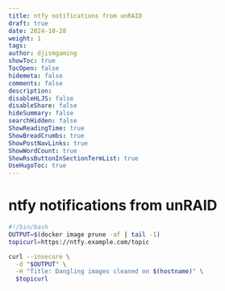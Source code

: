 ```yaml
---
title: ntfy notifications from unRAID
draft: true
date: 2024-10-28
weight: 1
tags: 
author: djismgaming
showToc: true
TocOpen: false
hidemeta: false
comments: false
description: 
disableHLJS: false
disableShare: false
hideSummary: false
searchHidden: false
ShowReadingTime: true
ShowBreadCrumbs: true
ShowPostNavLinks: true
ShowWordCount: true
ShowRssButtonInSectionTermList: true
UseHugoToc: true
---
```





# ntfy notifications from unRAID

``` bash
#!/bin/bash
OUTPUT=$(docker image prune -af | tail -1)
topicurl=https://ntfy.example.com/topic

curl --insecure \
  -d "$OUTPUT" \
  -H "Title: Dangling images cleaned on $(hostname)" \
  $topicurl
```
